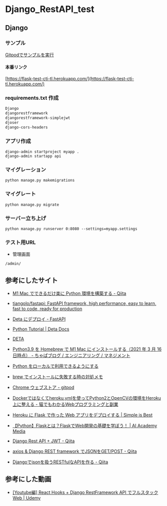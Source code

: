 # Django_RestAPI_test

## Django
   
### サンプル

<a title="Gitpod" href="https://gitpod.io/#https://github.com/cti1650/Flask_test" target="_blank" class="btn btn-primary">Gitpodでサンプルを実行</a>

#### 本番リンク

[https://flask-test-cti-tl.herokuapp.com/](https://flask-test-cti-tl.herokuapp.com/)


### requirements.txt 作成

```plane:requirements.txt
Django
djangorestframework
djangorestframework-simplejwt
djoser
django-cors-headers
```

### アプリ作成

```
django-admin startproject myapp .
django-admin startapp api
```

### マイグレーション
```
python manage.py makemigrations
```

### マイグレート
```
python manage.py migrate
```

### サーバー立ち上げ

```
python manage.py runserver 0:8080 --settings=myapp.settings
```

### テスト用URL

- 管理画面
```
/admin/
```

## 参考にしたサイト

- [M1 Mac でできるだけ楽に Python 環境を構築する - Qiita](https://qiita.com/C2_now/items/c85be2ffeacd61cc7207)
- [tiangolo/fastapi: FastAPI framework, high performance, easy to learn, fast to code, ready for production](https://github.com/tiangolo/fastapi)
- [Deta にデプロイ - FastAPI](https://fastapi.tiangolo.com/ja/deployment/deta/)
- [Python Tutorial | Deta Docs](https://docs.deta.sh/docs/base/py_tutorial/?ref=fastapi)
- [DETA](https://web.deta.sh/home/cti1650/default/micros)
- [Python3.9 を Homebrew で M1 Mac にインストールする（2021 年 3 月 16 日時点） - ちゃぱブログ / エンジニアリング / マネジメント](https://as-chapa.hatenablog.com/entry/m1-python-install-20210316)
- [Python をローカルで利用できるようにする](https://zenn.dev/souq/articles/7d752c7a80c488cabd19)
- [brew でインストールに失敗する時の対処メモ](https://zenn.dev/souq/articles/3c0591a50f39269793c9)
- [Chrome ウェブストア - gitpod](https://chrome.google.com/webstore/search/gitpod?hl=ja)

- [Dockerではなくてheroku.ymlを使ってPython2とOpenCVの環境をHeroku上に整える - 猫でもわかるWebプログラミングと副業](https://www.utakata.work/entry/20180109/1515469885)  
- [Heroku に Flask で作った Web アプリをデプロイする | Simple is Best](https://oldbigbuddha.dev/posts/deploy-flask-app-to-heroku)  
- [【Python】Flaskとは？FlaskでWeb開発の基礎を学ぼう！ | AI Academy Media](https://aiacademy.jp/media/?p=57)  
- [Django Rest API + JWT - Qiita](https://qiita.com/sand/items/dc41716a2deef038c145)  
- [axios & Django REST framework でJSONをGET/POST - Qiita](https://qiita.com/HIJIKI/items/ed4badee7ef37e30b957)  
- [Djangoでjsonを扱うRESTfulなAPIを作る - Qiita](https://qiita.com/HIJIKI/items/c4f17137ef465f7034bb)  







## 参考にした動画

- [[Youtube編] React Hooks + Django RestFramework API でフルスタックWeb | Udemy](https://www.udemy.com/course/youtube-react-hooks-django-restframework-api-web/learn/lecture/20317547#overview)  

